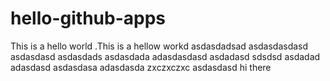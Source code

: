 # hello-github-apps
This is a hello world
  .This is a hellow workd
asdasdadsad
asdasdasdasd
asdasdasd
asdasdads
asdasdada
adasdasdasd
asdadasd
sdsdsd
asdadad
adasdasd
asdasdasa
adasdasda
zxczxczxc
asdasdasd
hi there
